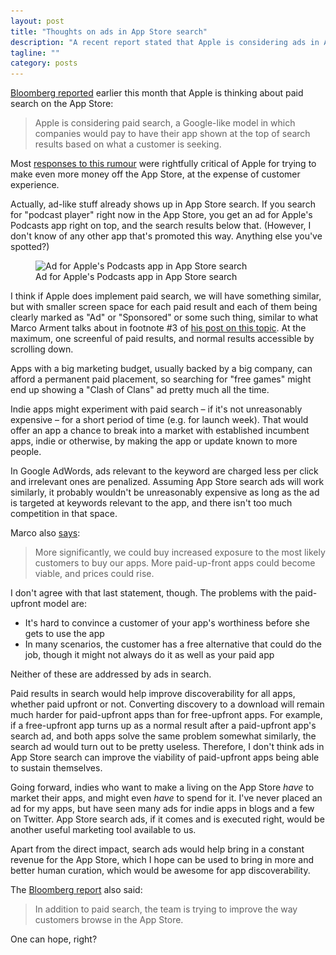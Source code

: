 ```yaml
---
layout: post
title: "Thoughts on ads in App Store search"
description: "A recent report stated that Apple is considering ads in App Store search results. Here's a thought experiment on how it would work out if it came true."
tagline: ""
category: posts
---
```


[Bloomberg reported][bloomberg] earlier this month that Apple is
thinking about paid search on the App Store:

> Apple is considering paid search, a Google-like model in which
> companies would pay to have their app shown at the top of search
> results based on what a customer is seeking.

[bloomberg]: http://www.bloomberg.com/news/articles/2016-04-14/apple-said-to-pursue-new-search-features-for-crowded-app-store

Most [responses to this rumour][mjtsai] were rightfully critical of
Apple for trying to make even more money off the App Store, at the
expense of customer experience.

[mjtsai]: http://mjtsai.com/blog/2016/04/15/paid-app-store-search/

Actually, ad-like stuff already shows up in App Store search. If you
search for "podcast player" right now in the App Store, you get an ad
for Apple's Podcasts app right on top, and the search results below
that. (However, I don't know of any other app that's promoted this way.
Anything else you've spotted?)

<figure>
<img alt="Ad for Apple's Podcasts app in App Store search"
     src="/images/paid-search/podcasts-ad.png"
     srcset="/images/paid-search/podcasts-ad.png 1x, {{ site.url }}/images/paid-search/podcasts@2X.png 2x"
    />
<figcaption>
Ad for Apple's Podcasts app in App Store search
</figcaption>
</figure>

I think if Apple does implement paid search, we will have something
similar, but with smaller screen space for each paid result and each of
them being clearly marked as "Ad" or "Sponsored" or some such thing,
similar to what Marco Arment talks about in footnote #3 of [his post on
this topic][marco]. At the maximum, one screenful of paid results, and normal
results accessible by scrolling down.

[marco]: https://marco.org/2016/04/21/paid-app-store-search

Apps with a big marketing budget, usually backed by a big company, can
afford a permanent paid placement, so searching for "free games" might
end up showing a "Clash of Clans" ad pretty much all the time.

Indie apps might experiment with paid search &ndash; if it's not
unreasonably expensive &ndash; for a short period of time (e.g. for
launch week). That would offer an app a chance to break into a market
with established incumbent apps, indie or otherwise, by making the
app or update known to more people.

In Google AdWords, ads relevant to the keyword are charged less per
click and irrelevant ones are penalized. Assuming App Store search ads will
work similarly, it probably wouldn't be unreasonably expensive as long
as the ad is targeted at keywords relevant to the app, and there isn't
too much competition in that space.

Marco also [says][marco]:

> More significantly, we could buy increased exposure to the most likely
> customers to buy our apps. More paid-up-front apps could become
> viable, and prices could rise.

I don't agree with that last statement, though. The problems with the
paid-upfront model are:

  - It's hard to convince a customer of your app's worthiness before she
    gets to use the app
  - In many scenarios, the customer has a free alternative that could
    do the job, though it might not always do it as well as your paid app

Neither of these are addressed by ads in search.

Paid results in search would help improve discoverability for all apps,
whether paid upfront or not.  Converting discovery to a download will
remain much harder for paid-upfront apps than for free-upfront apps. For
example, if a free-upfront app turns up as a normal result after a
paid-upfront app's search ad, and both apps solve the same problem
somewhat similarly, the search ad would turn out to be pretty useless.
Therefore, I don't think ads in App Store search can improve the
viability of paid-upfront apps being able to sustain themselves.

Going forward, indies who want to make a living on the App Store *have*
to market their apps, and might even *have* to spend for it. I've never
placed an ad for my apps, but have seen many ads for indie apps in blogs
and a few on Twitter. App Store search ads, if it comes and is executed
right, would be another useful marketing tool available to us.

Apart from the direct impact, search ads would help bring in a constant
revenue for the App Store, which I hope can be used to bring in more
and better human curation, which would be awesome for app
discoverability.

The [Bloomberg report][bloomberg] also said:

> In addition to paid search, the team is trying to improve the way
> customers browse in the App Store.

One can hope, right?

